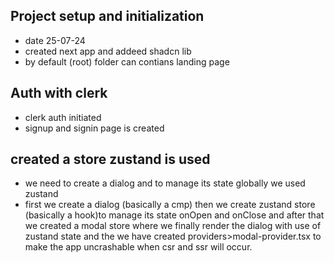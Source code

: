 ## Project setup and initialization

- date 25-07-24
- created next app and addeed shadcn lib
- by default (root) folder can contians landing page

## Auth with clerk 
- clerk auth initiated
- signup and signin page is created 

## created a store zustand is used
- we need to create a dialog and to manage its state globally we used zustand 
- first we create a dialog (basically a cmp) then we create zustand store (basically a hook)to manage its state onOpen and onClose and after that we created a modal store where we finally render the dialog with use of zustand state and the we have created providers>modal-provider.tsx to make the app uncrashable when csr and ssr will occur. 